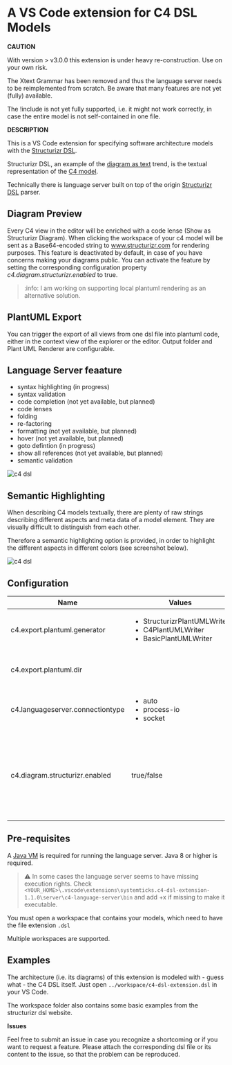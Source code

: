 # A VS Code extension for C4 DSL Models

**CAUTION**

With version > v3.0.0 this extension is under heavy re-construction.
Use on your own risk.

The Xtext Grammar has been removed and thus the language server needs to be reimplemented from scratch. 
Be aware that many features are not yet (fully) available.

The !include is not yet fully supported, i.e. it might not work correctly, in case the entire model is not self-contained in one file.

**DESCRIPTION**

This is a VS Code extension for specifying software architecture models with the [Structurizr DSL](https://github.com/structurizr/dsl).

Structurizr DSL, an example of the [diagram as text](https://structurizr.com/help/text) trend, is the textual representation of the [C4 model](https://c4model.com/).

Technically there is language server built on top of the origin [Structurizr DSL](https://github.com/structurizr/dsl) parser.

## Diagram Preview

Every C4 view in the editor will be enriched with a code lense (Show as Structurizr Diagram). When clicking the workspace of your c4 model will be sent as a Base64-encoded string to www.structurizr.com for rendering purposes. This feature is deactivated by default, in case of you have concerns making your diagrams public.
You can activate the feature by setting the corresponding configuration property *c4.diagram.structurizr.enabled* to true.

> :info: I am working on supporting local plantuml rendering as an alternative solution.

## PlantUML Export

You can trigger the export of all views from one dsl file into plantuml code, either in the context view of the explorer or the editor.
Output folder and Plant UML Renderer are configurable.

## Language Server feaature

* syntax highlighting (in progress)
* syntax validation
* code completion (not yet available, but planned)
* code lenses
* folding
* re-factoring
* formatting (not yet available, but planned)
* hover (not yet available, but planned)
* goto defintion (in progress)
* show all references (not yet available, but planned)
* semantic validation

![c4 dsl](https://gitlab.com/systemticks/c4-grammar/-/raw/master/extension/images/c4dsl-screenshot-1.png)

## Semantic Highlighting

When describing C4 models textually, there are plenty of raw strings describing different aspects and meta data of a model element. They are visually difficult to distinguish from each other.

Therefore a semantic highlighting option is provided, in order to highlight the different aspects in different colors (see screenshot below).

![c4 dsl](https://gitlab.com/systemticks/c4-grammar/-/raw/master/extension/images/c4dsl-semantic-highlighting.png)

## Configuration

|Name | Values | Default  | Description|
--- | --- | --- | ---
|c4.export.plantuml.generator|<ul><li>StructurizrPlantUMLWriter</li><li>C4PlantUMLWriter</li><li>BasicPlantUMLWriter</li></ul>|StructurizrPlantUMLWriter|The flavor of the generated Plant UML
|c4.export.plantuml.dir||./export|The folder for the exported plantuml files. Can be relative or absolute
|c4.languageserver.connectiontype|<ul><li>auto</li><li>process-io</li><li>socket</li></ul>|auto|Determines how language client and language server are connected
|c4.diagram.structurizr.enabled|true/false|false|If enabled you agree that the workspace of your c4 model will be sent as a Bae64 encoded string to https://structurizr.com for rendering purposes. Do not enable, if you have concerns

## Pre-requisites

A [Java VM](http://java.com/en/download/) is required for running the language server. Java 8 or higher is required.

> :warning: In some cases the language server seems to have missing execution rights. Check `<YOUR_HOME>\.vscode\extensions\systemticks.c4-dsl-extension-1.1.0\server\c4-language-server\bin` and add +x if missing to make it executable.

You must open a workspace that contains your models, which need to have the file extension `.dsl` 

Multiple workspaces are supported.

## Examples

The architecture (i.e. its diagrams) of this extension is modeled with - guess what - the C4 DSL itself.
Just open `../workspace/c4-dsl-extension.dsl` in your VS Code.

The workspace folder also contains some basic examples from the structurizr dsl website.

**Issues**

Feel free to submit an issue in case you recognize a shortcoming or if you want to request a feature.
Please attach the corresponding dsl file or its content to the issue, so that the problem can be reproduced.